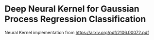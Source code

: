 # Deep Neural Kernel for Gaussian Process Regression Classification
Neural Kernel implementation from https://arxiv.org/pdf/2106.00072.pdf

